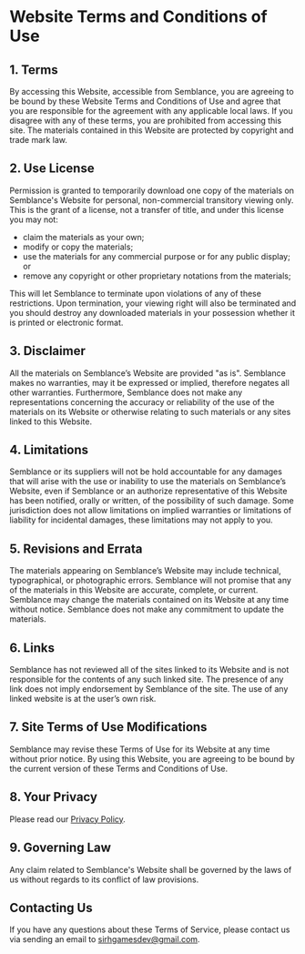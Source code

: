 <h1>Website Terms and Conditions of Use</h1>

<h2>1. Terms</h2>

<p>By accessing this Website, accessible from Semblance, you are agreeing to be bound by these Website Terms and Conditions of Use and agree that you are responsible for the agreement with any applicable local laws. If you disagree with any of these terms, you are prohibited from accessing this site. The materials contained in this Website are protected by copyright and trade mark law.</p>

<h2>2. Use License</h2>

<p>Permission is granted to temporarily download one copy of the materials on Semblance's Website for personal, non-commercial transitory viewing only. This is the grant of a license, not a transfer of title, and under this license you may not:</p>

<ul>
    <li>claim the materials as your own;</li>
    <li>modify or copy the materials;</li>
    <li>use the materials for any commercial purpose or for any public display; or</li>
    <li>remove any copyright or other proprietary notations from the materials;</li>
</ul>

<p>This will let Semblance to terminate upon violations of any of these restrictions. Upon termination, your viewing right will also be terminated and you should destroy any downloaded materials in your possession whether it is printed or electronic format.

<h2>3. Disclaimer</h2>

<p>All the materials on Semblance’s Website are provided "as is". Semblance makes no warranties, may it be expressed or implied, therefore negates all other warranties. Furthermore, Semblance does not make any representations concerning the accuracy or reliability of the use of the materials on its Website or otherwise relating to such materials or any sites linked to this Website.</p>

<h2>4. Limitations</h2>

<p>Semblance or its suppliers will not be hold accountable for any damages that will arise with the use or inability to use the materials on Semblance’s Website, even if Semblance or an authorize representative of this Website has been notified, orally or written, of the possibility of such damage. Some jurisdiction does not allow limitations on implied warranties or limitations of liability for incidental damages, these limitations may not apply to you.</p>

<h2>5. Revisions and Errata</h2>

<p>The materials appearing on Semblance’s Website may include technical, typographical, or photographic errors. Semblance will not promise that any of the materials in this Website are accurate, complete, or current. Semblance may change the materials contained on its Website at any time without notice. Semblance does not make any commitment to update the materials.</p>

<h2>6. Links</h2>

<p>Semblance has not reviewed all of the sites linked to its Website and is not responsible for the contents of any such linked site. The presence of any link does not imply endorsement by Semblance of the site. The use of any linked website is at the user’s own risk.</p>

<h2>7. Site Terms of Use Modifications</h2>

<p>Semblance may revise these Terms of Use for its Website at any time without prior notice. By using this Website, you are agreeing to be bound by the current version of these Terms and Conditions of Use.</p>

<h2>8. Your Privacy</h2>

<p>Please read our <a href="https://github.com/OfficialSirH/Semblance-bot/blob/main/Privacy%20Policy.md">Privacy Policy</a>.</p>

<h2>9. Governing Law</h2>

<p>Any claim related to Semblance's Website shall be governed by the laws of us without regards to its conflict of law provisions.</p>

<h2>Contacting Us</h2>

<p>If you have any questions about these Terms of Service, please contact us via sending an email to <a href="mailto:sirhgamesdev@gmail.com">sirhgamesdev@gmail.com</a>.</p>